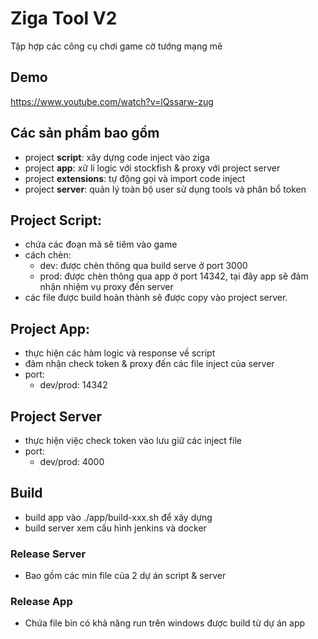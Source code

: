 # Ziga Tool V2
  Tập hợp các công cụ chơi game cờ tướng mạng mẽ

## Demo
https://www.youtube.com/watch?v=lQssarw-zug

## Các sản phẩm bao gồm
  - project <b>script</b>: xây dựng code inject vào ziga
  - project <b>app</b>: xữ lí logic với stockfish & proxy với project server
  - project <b>extensions</b>: tự động gọi và import code inject
  - project <b>server</b>: quản lý toàn bộ user sử dụng tools và phân bổ token

## Project Script:
  - chứa các đoạn mã sẽ tiêm vào game
  - cách chèn:
    + dev: được chèn thông qua build serve ở port 3000
    + prod: được chèn thông qua app ở port 14342, tại đây app sẽ đảm nhận nhiệm vụ proxy đến server
  - các file được build hoàn thành sẽ được copy vào project server.

## Project App:
  - thực hiện các hàm logic và response về script
  - đảm nhận check token & proxy đến các file inject của server
  - port:
    + dev/prod: 14342

## Project Server
  - thực hiện việc check token vào lưu giữ các inject file
  - port:
    + dev/prod: 4000

## Build
  - build app vào ./app/build-xxx.sh để xây dựng
  - build server xem cấu hình jenkins và docker

### Release Server
- Bao gồm các min file của 2 dự án script & server

### Release App
- Chứa file bin có khả năng run trên windows được build từ dự án app
